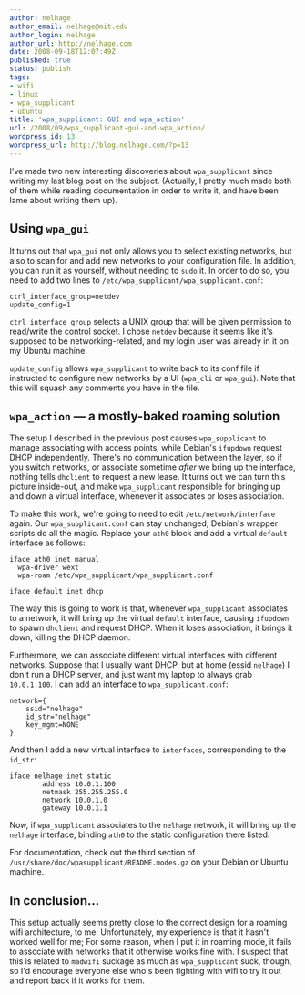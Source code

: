 ```yaml
---
author: nelhage
author_email: nelhage@mit.edu
author_login: nelhage
author_url: http://nelhage.com
date: 2008-09-18T12:07:49Z
published: true
status: publish
tags:
- wifi
- linux
- wpa_supplicant
- ubuntu
title: 'wpa_supplicant: GUI and wpa_action'
url: /2008/09/wpa_supplicant-gui-and-wpa_action/
wordpress_id: 13
wordpress_url: http://blog.nelhage.com/?p=13
---
```


I've made two new interesting discoveries about `wpa_supplicant` since
writing my last blog post on the subject. (Actually, I pretty much
made both of them while reading documentation in order to write it,
and have been lame about writing them up).

Using `wpa_gui`
--------------

It turns out that `wpa_gui` not only allows you to select existing
networks, but also to scan for and add new networks to your
configuration file. In addition, you can run it as yourself, without
needing to `sudo` it. In order to do so, you need to add two lines to
`/etc/wpa_supplicant/wpa_supplicant.conf`:

    ctrl_interface_group=netdev
    update_config=1

`ctrl_interface_group` selects a UNIX group that will be given
permission to read/write the control socket. I chose `netdev` because
it seems like it's supposed to be networking-related, and my login
user was already in it on my Ubuntu machine.

`update_config` allows `wpa_supplicant` to write back to its conf file
if instructed to configure new networks by a UI (`wpa_cli` or
`wpa_gui`). Note that this will squash any comments you have in the
file.

`wpa_action` — a mostly-baked roaming solution
----------------------------------------------

The setup I described in the previous post causes `wpa_supplicant` to
manage associating with access points, while Debian's `ifupdown`
request DHCP independently. There's no communication between the
layer, so if you switch networks, or associate sometime _after_ we
bring up the interface, nothing tells `dhclient` to request a new
lease. It turns out we can turn this picture inside-out, and make
`wpa_supplicant` responsible for bringing up and down a virtual
interface, whenever it associates or loses association.

To make this work, we're going to need to edit
`/etc/network/interface` again. Our `wpa_supplicant.conf` can stay
unchanged; Debian's wrapper scripts do all the magic. Replace your
`ath0` block and add a virtual `default` interface as follows:

    iface ath0 inet manual
      wpa-driver wext
      wpa-roam /etc/wpa_supplicant/wpa_supplicant.conf

    iface default inet dhcp

The way this is going to work is that, whenever `wpa_supplicant`
associates to a network, it will bring up the virtual `default`
interface, causing `ifupdown` to spawn `dhclient` and request
DHCP. When it loses association, it brings it down, killing the DHCP
daemon.

Furthermore, we can associate different virtual interfaces with
different networks. Suppose that I usually want DHCP, but at home
(essid `nelhage`) I don't run a DHCP server, and just want my laptop
to always grab `10.0.1.100`. I can add an interface to
`wpa_supplicant.conf`:

    network={
        ssid="nelhage"
        id_str="nelhage"
        key_mgmt=NONE
    }

And then I add a new virtual interface to `interfaces`, corresponding
to the `id_str`:

    iface nelhage inet static
            address 10.0.1.100
            netmask 255.255.255.0
            network 10.0.1.0
            gateway 10.0.1.1

Now, if `wpa_supplicant` associates to the `nelhage` network, it will
bring up the `nelhage` interface, binding `ath0` to the static
configuration there listed.

For documentation, check out the third section of
`/usr/share/doc/wpasupplicant/README.modes.gz` on your Debian or
Ubuntu machine.

In conclusion...
----------------

This setup actually seems pretty close to the correct design for a
roaming wifi architecture, to me. Unfortunately, my experience is that
it hasn't worked well for me; For some reason, when I put it in
roaming mode, it fails to associate with networks that it otherwise
works fine with. I suspect that this is related to `madwifi` suckage
as much as `wpa_supplicant` suck, though, so I'd encourage everyone
else who's been fighting with wifi to try it out and report back if it
works for them.

